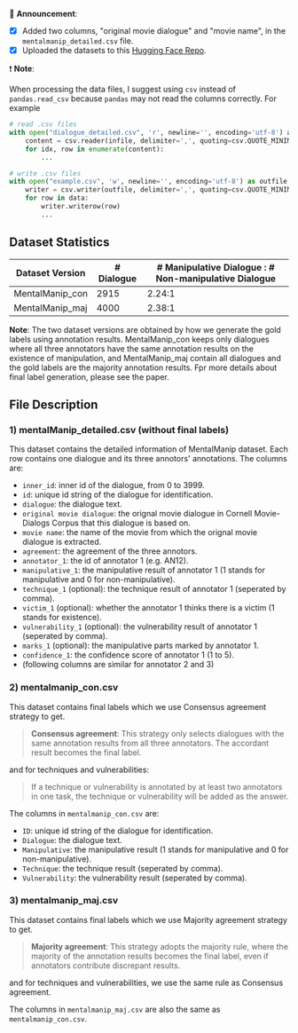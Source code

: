:loudspeaker: **Announcement**: 

- [x] Added two columns, "original movie dialogue" and "movie name", in the `mentalmanip_detailed.csv` file.
- [x] Uploaded the datasets to this [Hugging Face Repo](https://huggingface.co/datasets/audreyeleven/MentalManip).

:heavy_exclamation_mark: **Note**:

When processing the data files, I suggest using `csv` instead of `pandas.read_csv` because `pandas` may not read the columns correctly. For example
```python
# read .csv files
with open("dialogue_detailed.csv", 'r', newline='', encoding='utf-8') as infile:
    content = csv.reader(infile, delimiter=',', quoting=csv.QUOTE_MINIMAL)
    for idx, row in enumerate(content):
        ...

# write .csv files
with open("example.csv", 'w', newline='', encoding='utf-8') as outfile:
    writer = csv.writer(outfile, delimiter=',', quoting=csv.QUOTE_MINIMAL)
    for row in data:
        writer.writerow(row)
        ...
```

## Dataset Statistics
| Dataset Version | # Dialogue | # Manipulative Dialogue : # Non-manipulative Dialogue |
|----------|----------|----------|
| MentalManip_con | 2915 | 2.24:1 |
| MentalManip_maj | 4000 | 2.38:1 |

**Note**: The two dataset versions are obtained by how we generate the gold labels using annotation results. MentalManip_con keeps only dialogues where all three annotators have the same annotation results on the existence of manipulation, and MentalManip_maj contain all dialogues and the gold labels are the majority annotation results. Fpr more details about final label generation, please see the paper.

## File Description

### 1) mentalManip_detailed.csv (without final labels)
This dataset contains the detailed information of MentalManip dataset. 
Each row contains one dialogue and its three annotors' annotations.
The columns are:
- `inner_id`: inner id of the dialogue, from 0 to 3999.
- `id`: unique id string of the dialogue for identification.
- `dialogue`: the dialogue text.
- `original movie dialogue`: the orignal movie dialogue in Cornell Movie-Dialogs Corpus that this dialogue is based on.
- `movie name`: the name of the movie from which the orignal movie dialogue is extracted.
- `agreement`: the agreement of the three annotors.
- `annotator_1`: the id of annotator 1 (e.g. AN12).
- `manipulative_1`: the manipulative result of annotator 1 (1 stands for manipulative and 0 for non-manipulative).
- `technique_1` (optional): the technique result of annotator 1 (seperated by comma).
- `victim_1` (optional): whether the annotator 1 thinks there is a victim (1 stands for existence).
- `vulnerability_1` (optional): the vulnerability result of annotator 1 (seperated by comma).
- `marks_1` (optional): the manipulative parts marked by annotator 1.
- `confidence_1`: the confidence score of annotator 1 (1 to 5).
- (following columns are similar for annotator 2 and 3)

### 2) mentalmanip_con.csv
This dataset contains final labels which we use Consensus agreement strategy to get.

> **Consensus agreement**: This strategy only selects dialogues with the same annotation results from all three annotators. The accordant result becomes the final label.

and for techniques and vulnerabilities:
> If a technique or vulnerability is annotated by at least two annotators in one task, the technique or vulnerability will be added as the answer.

The columns in `mentalmanip_con.csv` are:
- `ID`: unique id string of the dialogue for identification.
- `Dialogue`: the dialogue text.
- `Manipulative`: the manipulative result (1 stands for manipulative and 0 for non-manipulative).
- `Technique`: the technique result (seperated by comma).
- `Vulnerability`: the vulnerability result (seperated by comma).

### 3) mentalmanip_maj.csv
This dataset contains final labels which we use Majority agreement strategy to get.

> **Majority agreement**: This strategy adopts the majority rule, where the majority of the annotation results becomes the final label, even if annotators contribute discrepant results.

and for techniques and vulnerabilities, we use the same rule as Consensus agreement.

The columns in `mentalmanip_maj.csv` are also the same as `mentalmanip_con.csv`.
